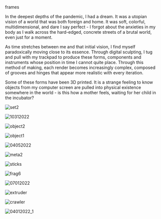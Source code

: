 frames

In the deepest depths of the pandemic, I had a dream. It was a utopian vision of a world that was both foreign and home. It was soft, colorful, multidimensional, and dare I say perfect - I forgot about the anxieties in my body as I walk across the hard-edged, concrete streets of a brutal world, even just for a moment.

As time stretches between me and that initial vision, I find myself paradoxically moving close to its essence. Through digital sculpting, I tug and pull with my trackpad to produce these forms, components and instruments whose position in time I cannot quite place. Through this method of making, each render becomes increasingly complex, composed of grooves and hinges that appear more realistic with every iteration. 

Some of these forms have been 3D printed. It is a strange feeling to know objects from my computer screen are pulled into physical existence somewhere in the world - is this how a mother feels, waiting for her child in the incubator? 

![set2](../../images/digitalmedia/set2.jpg)

![10312022](../../images/digitalmedia/10312022.jpeg)

![object2](../../images/digitalmedia/object2.jpeg)

![object1](../../images/digitalmedia/object1.jpeg)

![04052022](../../images/digitalmedia/04052022.jpeg)

![meta2](../../images/digitalmedia/meta2.jpeg)

![sticks](../../images/digitalmedia/sticks.jpeg)

![frag6](../../images/digitalmedia/frag6.png)

![07012022](../../images/digitalmedia/07012022.jpeg)

![extruder](../../images/digitalmedia/extruder.jpeg)

![crawler](../../images/digitalmedia/crawler.jpg)

![04012022_1](../../images/digitalmedia/04012022_1.jpg)

